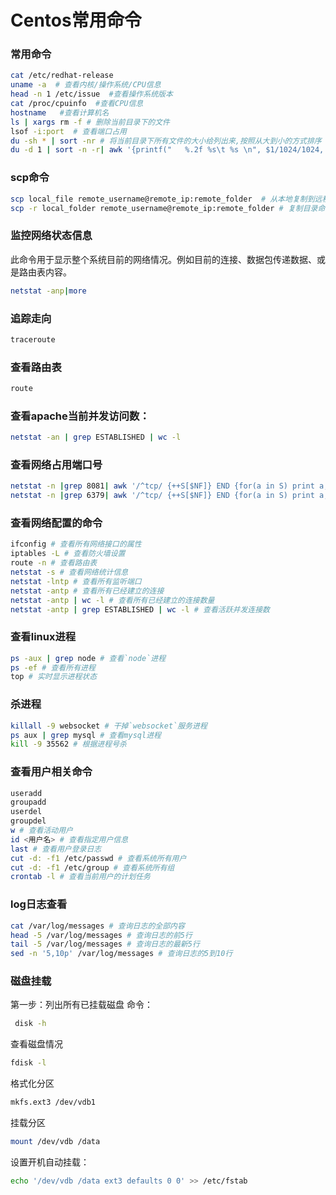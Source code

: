 # Centos常用命令

### 常用命令
```sh
cat /etc/redhat-release
uname -a  # 查看内核/操作系统/CPU信息
head -n 1 /etc/issue  #查看操作系统版本
cat /proc/cpuinfo  #查看CPU信息
hostname   #查看计算机名
ls | xargs rm -f # 删除当前目录下的文件
lsof -i:port  # 查看端口占用
du -sh * | sort -nr # 将当前目录下所有文件的大小给列出来,按照从大到小的方式排序
du -d 1 | sort -n -r| awk '{printf("   %.2f %s\t %s \n", $1/1024/1024, "G", $2)}'
```

### scp命令
```sh
scp local_file remote_username@remote_ip:remote_folder  # 从本地复制到远程
scp -r local_folder remote_username@remote_ip:remote_folder # 复制目录命令格式
```

### 监控网络状态信息
此命令用于显示整个系统目前的网络情况。例如目前的连接、数据包传递数据、或是路由表内容。
```sh
netstat -anp|more
```
### 追踪走向
```sh
traceroute
```
### 查看路由表
```sh
route
```
### 查看apache当前并发访问数：
```sh
netstat -an | grep ESTABLISHED | wc -l
```
### 查看网络占用端口号
```sh
netstat -n |grep 8081| awk '/^tcp/ {++S[$NF]} END {for(a in S) print a, S[a]}' 
netstat -n |grep 6379| awk '/^tcp/ {++S[$NF]} END {for(a in S) print a, S[a]}'  
```

### 查看网络配置的命令
```sh
ifconfig # 查看所有网络接口的属性
iptables -L # 查看防火墙设置
route -n # 查看路由表
netstat -s # 查看网络统计信息
netstat -lntp # 查看所有监听端口
netstat -antp # 查看所有已经建立的连接
netstat -antp | wc -l # 查看所有已经建立的连接数量
netstat -antp | grep ESTABLISHED | wc -l # 查看活跃并发连接数
```
### 查看linux进程
```sh
ps -aux | grep node # 查看`node`进程
ps -ef # 查看所有进程
top # 实时显示进程状态
```
### 杀进程
```sh
killall -9 websocket # 干掉`websocket`服务进程
ps aux | grep mysql # 查看mysql进程
kill -9 35562 # 根据进程号杀
```
### 查看用户相关命令
```sh
useradd
groupadd
userdel
groupdel
w # 查看活动用户
id <用户名> # 查看指定用户信息
last # 查看用户登录日志
cut -d: -f1 /etc/passwd # 查看系统所有用户
cut -d: -f1 /etc/group # 查看系统所有组
crontab -l # 查看当前用户的计划任务
```
### log日志查看
```sh
cat /var/log/messages # 查询日志的全部内容
head -5 /var/log/messages # 查询日志的前5行
tail -5 /var/log/messages # 查询日志的最新5行
sed -n '5,10p' /var/log/messages # 查询日志的5到10行
```

### 磁盘挂载

第一步：列出所有已挂载磁盘 命令：

```sh
 disk -h
```

查看磁盘情况

```sh
fdisk -l
```

格式化分区

```sh
mkfs.ext3 /dev/vdb1
```

挂载分区

```sh
mount /dev/vdb /data
```

设置开机自动挂载：

```sh
echo '/dev/vdb /data ext3 defaults 0 0' >> /etc/fstab
```



